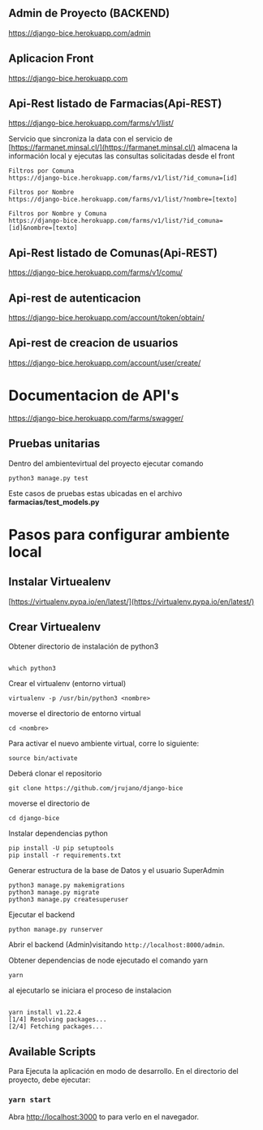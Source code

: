 ## Admin de Proyecto (BACKEND)
https://django-bice.herokuapp.com/admin

## Aplicacion Front
https://django-bice.herokuapp.com

## Api-Rest listado de Farmacias(Api-REST)
https://django-bice.herokuapp.com/farms/v1/list/

Servicio que sincroniza la data con el servicio de [https://farmanet.minsal.cl/](https://farmanet.minsal.cl/)
almacena la información local y ejecutas las consultas solicitadas desde el front
```
Filtros por Comuna
https://django-bice.herokuapp.com/farms/v1/list/?id_comuna=[id]

Filtros por Nombre
https://django-bice.herokuapp.com/farms/v1/list/?nombre=[texto]

Filtros por Nombre y Comuna
https://django-bice.herokuapp.com/farms/v1/list/?id_comuna=[id]&nombre=[texto]
```
## Api-Rest listado de Comunas(Api-REST)
https://django-bice.herokuapp.com/farms/v1/comu/

## Api-rest de autenticacion 
https://django-bice.herokuapp.com/account/token/obtain/

## Api-rest de creacion de usuarios 
https://django-bice.herokuapp.com/account/user/create/


# Documentacion de API's

https://django-bice.herokuapp.com/farms/swagger/

## Pruebas unitarias

Dentro del ambientevirtual del proyecto ejecutar comando 

```
python3 manage.py test 
```
Este casos de pruebas estas ubicadas en el archivo **farmacias/test_models.py**


# Pasos para configurar ambiente local
## Instalar Virtuealenv

[https://virtualenv.pypa.io/en/latest/](https://virtualenv.pypa.io/en/latest/)


## Crear Virtuealenv

Obtener directorio de instalación de python3

```

which python3

```

Crear el virtualenv (entorno virtual)

```
virtualenv -p /usr/bin/python3 <nombre>
```
moverse el directorio de entorno virtual

```
cd <nombre>
```
Para activar el nuevo ambiente virtual, corre lo siguiente:
```
source bin/activate
```
Deberá clonar el repositorio

```
git clone https://github.com/jrujano/django-bice
```

moverse el directorio de

```
cd django-bice
```

Instalar dependencias python

```
pip install -U pip setuptools
pip install -r requirements.txt
```
Generar estructura de la base de Datos y el usuario SuperAdmin
```
python3 manage.py makemigrations
python3 manage.py migrate
python3 manage.py createsuperuser
```
Ejecutar el backend

```
python manage.py runserver
```
Abrir el backend (Admin)visitando `http://localhost:8000/admin`.


Obtener dependencias de node ejecutado el comando yarn

```
yarn
```

al ejecutarlo se iniciara el proceso de instalacion

```

yarn install v1.22.4
[1/4] Resolving packages...
[2/4] Fetching packages...
```

  

## Available Scripts


Para Ejecuta la aplicación en modo de desarrollo. En el directorio del proyecto, debe ejecutar:

  

 
### `yarn start`

  

Abra [http://localhost:3000](http://localhost:3000) to para verlo en el navegador.
